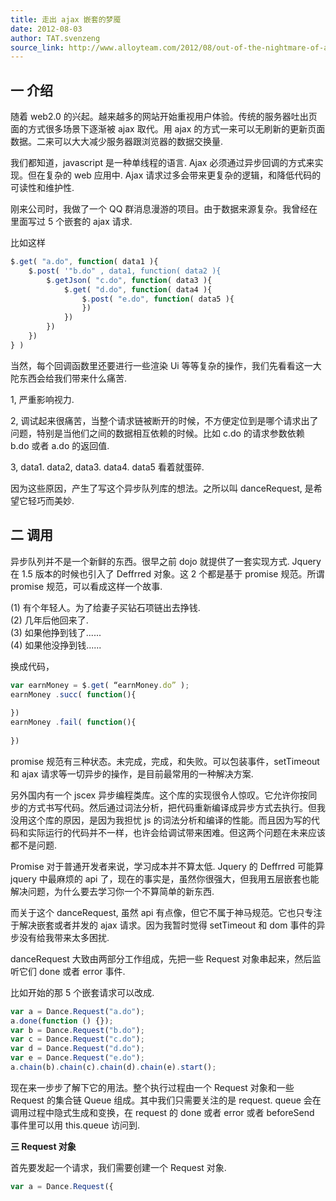 ```yaml
---
title: 走出 ajax 嵌套的梦魇
date: 2012-08-03
author: TAT.svenzeng
source_link: http://www.alloyteam.com/2012/08/out-of-the-nightmare-of-ajax-nested/
---
```


<!-- {% raw %} - for jekyll -->

## 一 介绍

随着 web2.0 的兴起。越来越多的网站开始重视用户体验。传统的服务器吐出页面的方式很多场景下逐渐被 ajax 取代。用 ajax 的方式一来可以无刷新的更新页面数据。二来可以大大减少服务器跟浏览器的数据交换量.

我们都知道，javascript 是一种单线程的语言. Ajax 必须通过异步回调的方式来实现。但在复杂的 web 应用中. Ajax 请求过多会带来更复杂的逻辑，和降低代码的可读性和维护性.

刚来公司时，我做了一个 QQ 群消息漫游的项目。由于数据来源复杂。我曾经在里面写过 5 个嵌套的 ajax 请求.

比如这样

```javascript
$.get( "a.do", function( data1 ){
    $.post( '"b.do" , data1, function( data2 ){
        $.getJson( "c.do", function( data3 ){
            $.get( "d.do", function( data4 ){
                $.post( "e.do", function( data5 ){
                })
            })
        })
    })
} )
```

当然，每个回调函数里还要进行一些渲染 Ui 等等复杂的操作，我们先看看这一大陀东西会给我们带来什么痛苦.

1, 严重影响视力.

2, 调试起来很痛苦，当整个请求链被断开的时候，不方便定位到是哪个请求出了问题，特别是当他们之间的数据相互依赖的时候。比如 c.do 的请求参数依赖 b.do 或者 a.do 的返回值.

3, data1. data2, data3. data4. data5 看着就蛋碎.

因为这些原因，产生了写这个异步队列库的想法。之所以叫 danceRequest, 是希望它轻巧而美妙.

## 二 调用

异步队列并不是一个新鲜的东西。很早之前 dojo 就提供了一套实现方式. Jquery 在 1.5 版本的时候也引入了 Deffrred 对象。这 2 个都是基于 promise 规范。所谓 promise 规范，可以看成这样一个故事.

(1) 有个年轻人。为了给妻子买钻石项链出去挣钱.  
(2) 几年后他回来了.  
(3) 如果他挣到钱了......  
(4) 如果他没挣到钱......

换成代码，

```javascript
var earnMoney = $.get( “earnMoney.do” );
earnMoney .succ( function(){
 
})
earnMoney .fail( function(){
 
})
```

promise 规范有三种状态。未完成，完成，和失败。可以包装事件，setTimeout 和 ajax 请求等一切异步的操作，是目前最常用的一种解决方案.

另外国内有一个 jscex 异步编程类库。这个库的实现很令人惊叹。它允许你按同步的方式书写代码。然后通过词法分析，把代码重新编译成异步方式去执行。但我没用这个库的原因，是因为我担忧 js 的词法分析和编译的性能。而且因为写的代码和实际运行的代码并不一样，也许会给调试带来困难。但这两个问题在未来应该都不是问题.

Promise 对于普通开发者来说，学习成本并不算太低. Jquery 的 Deffrred 可能算 jquery 中最麻烦的 api 了，现在的事实是，虽然你很强大，但我用五层嵌套也能解决问题，为什么要去学习你一个不算简单的新东西.

而关于这个 danceRequest, 虽然 api 有点像，但它不属于神马规范。它也只专注于解决嵌套或者并发的 ajax 请求。因为我暂时觉得 setTimeout 和 dom 事件的异步没有给我带来太多困扰.

danceRequest 大致由两部分工作组成，先把一些 Request 对象串起来，然后监听它们 done 或者 error 事件.

比如开始的那 5 个嵌套请求可以改成.

```javascript
var a = Dance.Request("a.do");
a.done(function () {});
var b = Dance.Request("b.do");
var c = Dance.Request("c.do");
var d = Dance.Request("d.do");
var e = Dance.Request("e.do");
a.chain(b).chain(c).chain(d).chain(e).start();
```

现在来一步步了解下它的用法。整个执行过程由一个 Request 对象和一些 Request 的集合链 Queue 组成。其中我们只需要关注的是 request. queue 会在调用过程中隐式生成和变换，在 request 的 done 或者 error 或者 beforeSend 事件里可以用 this.queue 访问到.

**三 Request 对象**

首先要发起一个请求，我们需要创建一个 Request 对象.

```javascript
var a = Dance.Request({
```


<!-- {% endraw %} - for jekyll -->
